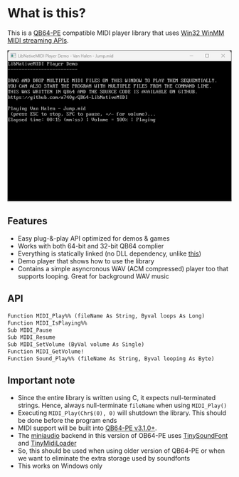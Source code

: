 # What is this?

This is a [QB64-PE](https://github.com/QB64-Phoenix-Edition/QB64pe) compatible MIDI player library that uses [Win32 WinMM MIDI streaming APIs](https://docs.microsoft.com/en-us/windows/win32/api/mmeapi/).

![Screenshot](screenshot.png)

## Features

- Easy plug-&-play API optimized for demos & games
- Works with both 64-bit and 32-bit QB64 complier
- Everything is statically linked (no DLL dependency, unlike [this](https://qb64phoenix.com/qb64wiki/index.php/DLL_Libraries))
- Demo player that shows how to use the library
- Contains a simple asyncronous WAV (ACM compressed) player too that supports looping. Great for background WAV music

## API

```VB
Function MIDI_Play%% (fileName As String, Byval loops As Long)
Function MIDI_IsPlaying%%
Sub MIDI_Pause
Sub MIDI_Resume
Sub MIDI_SetVolume (ByVal volume As Single)
Function MIDI_GetVolume!
Function Sound_Play%% (fileName As String, Byval looping As Byte)
```

## Important note

- Since the entire library is written using C, it expects null-terminated strings. Hence, always null-terminate `fileName` when using `MIDI_Play()`
- Executing `MIDI_Play(Chr$(0), 0)` will shutdown the library. This should be done before the program ends
- MIDI support will be built into [QB64-PE v3.1.0+](https://github.com/QB64-Phoenix-Edition/QB64pe).
- The [miniaudio](https://miniaud.io/) backend in this version of OB64-PE uses [TinySoundFont](https://github.com/schellingb/TinySoundFont) and [TinyMidiLoader](https://github.com/schellingb/TinySoundFont)
- So, this should be used when using older version of QB64-PE or when we want to eliminate the extra storage used by soundfonts
- This works on Windows only
